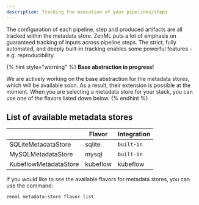 ```yaml
---
description: Tracking the execution of your pipelines/steps
---
```


The configuration of each pipeline, step and produced artifacts are all tracked
within the metadata store. ZenML puts a lot of emphasis on guaranteed tracking 
of inputs across pipeline steps. The strict, fully automated, and deeply 
built-in tracking enables some powerful features - e.g. reproducibility.

{% hint style="warning" %}
**Base abstraction in progress!**

We are actively working on the base abstraction for the metadata stores, which 
will be available soon. As a result, their extension is possible at the moment.
When you are selecting a metadata store for your stack, you can use one of the 
flavors listed down below.
{% endhint %}

## List of available metadata stores

|                     | Flavor               | Integration         |
|---------------------|----------------------|---------------------|
| SQLiteMetadataStore | sqlite                | `built-in`     |
| MySQLMetadataStore   | mysql                  | `built-in`    |
| KubeflowMetadataStore   | kubeflow  | kubeflow |

If you would like to see the available flavors for metadata stores, you can 
use the command:

```shell
zenml metadata-store flavor list
```